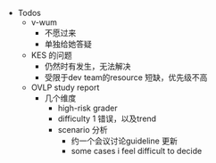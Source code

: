 - Todos
	- v-wum
		- 不愿过来
		- 单独给她答疑
	- KES 的问题
		- 仍然时有发生，无法解决
		- 受限于dev team的resource 短缺，优先级不高
	- OVLP study report
		- 几个维度
			- high-risk grader
			- difficulty 1 错误，以及trend
			- scenario 分析
				- 约一个会议讨论guideline 更新
				- some cases i feel difficult to decide